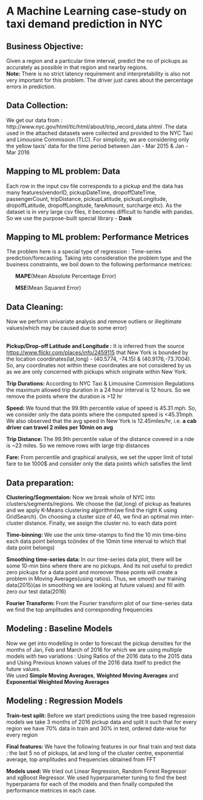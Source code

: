 # A Machine Learning case-study on taxi demand prediction in NYC
<h2> Business Objective: </h2>
<p> Given a region and a particular time interval, predict the no of pickups as accurately as possible in that region and nearby regions.
 <br><b>Note: </b> There is no strict latency requirement and interpretability is also not very important for this problem. The driver just cares about the percentage errors in prediction.
<h2> Data Collection: </h2>
<p>
We get our data from : http://www.nyc.gov/html/tlc/html/about/trip_record_data.shtml .The data used in the attached datasets were collected and provided to the NYC Taxi and Limousine Commission (TLC). For simplicity, we are considering only the yellow taxis' data for the time period between Jan - Mar 2015 & Jan - Mar 2016 
</p>
<h2> Mapping to ML problem: Data</h2>
<p>Each row in the input csv file corresponds to a pickup and the data has many features(vendorID, pickupDateTime, dropoffDateTime, passengerCount, tripDistance, pickupLatitude, pickupLongitude, dropoffLatitude, dropoffLongitude, fareAmount, surcharge etc). As the dataset is in very large csv files, it becomes difficult to handle with pandas. So we use the purpose-built special library - <b>Dask</b>
</p>
<h2> Mapping to ML problem: Performance Metrices </h2>
<p>The problem here is a special type of regression : Time-series prediction/forecasting. Taking into consideration the problem type and the business constraints, we boil down to the following performance metrices:
<ol><b>MAPE</b>(Mean Absolute Percentage Error)</ol>
<ol><b>MSE</b>(Mean Squared Error)</ol>
</p>
<h2>Data Cleaning:</h2>
<p>Now we perform univariate analysis and remove outliers or illegitimate values(which may be caused due to some error)<br><br>
  
<b>Pickup/Drop-off Latitude and Longitude :</b> It is inferred from the source https://www.flickr.com/places/info/2459115 that New York   is bounded by the location coordinates(lat,long) - (40.5774, -74.15) & (40.9176,-73.7004). So, any coordinates not within these             coordinates are not considered by us as we are only concerned with pickups which originate within New York.<br>

<b>Trip Durations: </b> According to NYC Taxi & Limousine Commision Regulations the maximum allowed trip duration in a 24 hour interval is 12 hours. So we remove the points where the duration is >12 hr<br>

<b>Speed: </b> We found that the 99.9th percentile value of speed is 45.31 mph. So, we consider only the data points where the computed speed is <45.31mph. We also observed that the avg speed in New York is 12.45miles/hr, i.e. <b>a cab driver can travel 2 miles per 10min on avg</b><br>

<b>Trip Distance: </b>The 99.9th percentile value of the distance covered in a ride is ~23 miles. So we remove rows with large trip distances<br>

<b> Fare:</b> From percentile and graphical analysis, we set the upper limit of total fare to be 1000$ and consider only the data points which satisfies the limit 
</p>

<h2> Data preparation: </h2>
<p>
<b>Clustering/Segmentaion: </b> Now we break whole of NYC into clusters/segments/regions. We choose the (lat,long) of pickup as features and we apply K-Means clustering algorithm(we find the right K using GridSearch). On choosing a cluster size of 40, we find an optimal min inter-cluster distance. Finally, we assign the cluster no. to each data point<br>
  
<b>Time-binning: </b> We use the unix time-stamps to find the 10 min time-bins each data point belongs to(index of the 10min time interval to which that data point belongs)<br>

<b> Smoothing time-series data: </b> In our time-series data plot, there will be some 10-min bins where there are no pickups. And its not useful to predict zero pickups for a data point and moreover these points will create a problem in Moving Averages(using ratios). Thus, we smooth our training data(2015)(as in smoothing we are looking at future values) and fill with zero our test data(2016)<br>

<b> Fourier Transform: </b> From the Fourier transform plot of our time-series data we find the top amplitudes and corresponding frequencies
</p> 

<h2> Modeling : Baseline Models</h2>
<p> Now we get into modelling in order to forecast the pickup densities for the months of Jan, Feb and March of 2016 for which we are using multiple models with two variations : Using Ratios of the 2016 data to the 2015 data and Using Previous known values of the 2016 data itself to predict the future values.<br>
 We used <b>Simple Moving Averages</b>, <b>Weighted Moving Averages</b> and <b>Exponential Weighted Moving Averages</b>
</p>
<h2> Modeling : Regression Models</h2>
<p>
<b>Train-test split: </b>Before we start predictions using the tree based regression models we take 3 months of 2016 pickup data and split it such that for every region we have 70% data in train and 30% in test, ordered date-wise for every region<br>
 
 <b>Final features: </b> We have the following features in our final train and test data : the last 5 no of pickups, lat and long of the cluster centre, exponential average, top amplitudes and frequencies obtained from FFT<br>
 
 <b> Models used: </b> We tried out Linear Regression, Random Forest Regressor and xgBoost Regressor. We used hyperparameter tuning to find the best hyperparams for each of the models and then finally computed the performance metrices in each case.<br>
 
</p>

